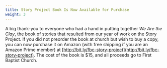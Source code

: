```yaml
---
title: Story Project Book Is Now Available for Purchase
weight: 3
---
```


A big thank-you to everyone who had a hand in putting together *We Are the Clay*, the book of stories that resulted from our year of work on the Story Project. If you did not preorder the book at church but wish to buy a copy, you can now purchase it on Amazon (with free shipping if you are an Amazon Prime member) at  [http://bit.ly/fbc-story-project](http://bit.ly/fbc-story-project). The cost of the book is $15, and all proceeds go to First Baptist Church.